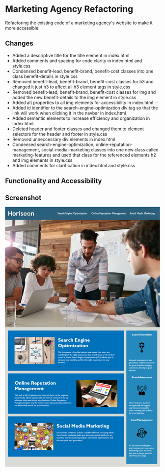 # Marketing Agency Refactoring

Refactoring the existing code of a marketing agency's website to make it more accessible.


## Changes

- Added a descriptive title for the title element in index.html
- Added comments and spacing for code clarity in index.html and style.css
- Condensed benefit-lead, benefit-brand, benefit-cost classes into one class benefit-details in style.css
- Removed benefit-lead, benefit-brand, benefit-cost classes for h3 and changed it just h3 to affect all h3 element tags in style.css
- Removed benefit-lead, benefit-brand, benefit-cost classes for img and added the new benefit-details to the img element in style.css
- Added alt properties to all img elements for accessibility in index.html
--
- Added id identifier to the search-engine-optimization div tag so that the link will work when clicking it in the navbar in index.html
- Added semantic elements to increase efficiency and organization in index.html
- Deleted header and footer classes and changed them to element selectors for the header and footer in style.css
- Removed unneccessary div elements in index.html
- Condensed search-engine-optimization, online-reputation-management, social-media-marketing classes into one new class called marketing-features and used that class for the referenced elements h2 and img elements in style.css
- Added comments for clarification in index.html and style.css

## Functionality and Accessibility

## Screenshot
![ScreenShot](assets/images/01-html-css-git-homework-demo.png)